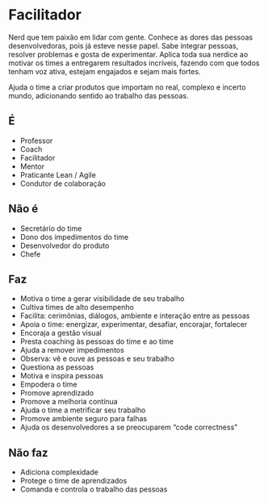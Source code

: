 # Facilitador #
Nerd que tem paixão em lidar com gente. Conhece as dores das pessoas desenvolvedoras, pois já esteve nesse papel. Sabe integrar pessoas, resolver problemas e gosta de experimentar. Aplica toda sua nerdice ao motivar os times a entregarem resultados incríveis, fazendo com que todos tenham voz ativa, estejam engajados e sejam mais fortes.

Ajuda o time a criar produtos que importam no real, complexo e incerto mundo, adicionando sentido ao trabalho das pessoas.

## É ##
* Professor
* Coach
* Facilitador
* Mentor
* Praticante Lean / Agile
* Condutor de colaboração

## Não é ##
* Secretário do time
* Dono dos impedimentos do time
* Desenvolvedor do produto
* Chefe

## Faz ##
* Motiva o time a gerar visibilidade de seu trabalho
* Cultiva times de alto desempenho
* Facilita: cerimônias, diálogos, ambiente e interação entre as pessoas
* Apoia o time: energizar, experimentar, desafiar, encorajar, fortalecer
* Encoraja a gestão visual
* Presta coaching às pessoas do time e ao time
* Ajuda a remover impedimentos
* Observa: vê e ouve as pessoas e seu trabalho
* Questiona as pessoas
* Motiva e inspira pessoas
* Empodera o time
* Promove aprendizado
* Promove a melhoria contínua
* Ajuda o time a metrificar seu trabalho
* Promove ambiente seguro para falhas
* Ajuda os desenvolvedores a se preocuparem “code correctness”

## Não faz ##
* Adiciona complexidade
* Protege o time de aprendizados
* Comanda e controla o trabalho das pessoas
